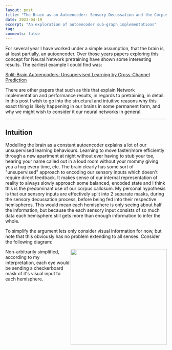 ```yaml
---
layout: post
title: "The Brain as an Autoencoder: Sensory Decussation and the Corpus Callosum"
date: 2023-04-19
excerpt: "An exploration of autoencoder sub-graph implementations"
tag:
comments: false
---
```


For several year I have worked under a simple assumption, that the brain is, at least partially, an autoencoder. Over those years papers exploring this concept for Neural Network pretraining have shown some interesting results. The earliest example I could find was:

[Split-Brain Autoencoders: Unsupervised Learning by Cross-Channel Prediction](https://arxiv.org/abs/1611.09842)

There are other papers that such as this that explain Network implementation and performance results, in regards to pretraining, in detail. In this post I wish to go into the structural and intuitive reasons why this exact thing is likely happening in our brains in some permanent form, and why we might wish to consider it our neural networks in general.

------------------------------------------------------------------

## Intuition

Modelling the brain as a constant autoencoder explains a lot of our unsupervised learning behaviours. Learning to move faster/more efficiently through a new apartment at night without ever having to stub your toe, hearing your name called out in a loud room without your mommy giving you a hug every time, etc. The brain clearly has some sort of "unsupervised" approach to encoding our sensory inputs which doesn't require direct feedback. It makes sense of our internal representation of reality to always slowly approach some balanced, encoded state and I think this is the predominant use of our corpus callosum. My personal hypothesis is that our sensory inputs are effectively split into 2 separate masks, during the sensory decussation process, before being fed into their respective hemispheres. This would mean each hemisphere is only seeing about half the information, but because the each sensory input consists of so much data each hemisphere still gets more than enough information to infer the whole.

To simplify the argument lets only consider visual information for now, but note that this obviously has no problem extending to all senses. Consider the following diagram:

<img align="right" width="300" src="https://upload.wikimedia.org/wikipedia/commons/thumb/4/4d/Neural_pathway_diagram.svg/800px-Neural_pathway_diagram.svg.png">

Non-arbitrarily simplified, according to my interpretation, each eye would be sending a checkerboard mask of it's visual input to each hemisphere.
